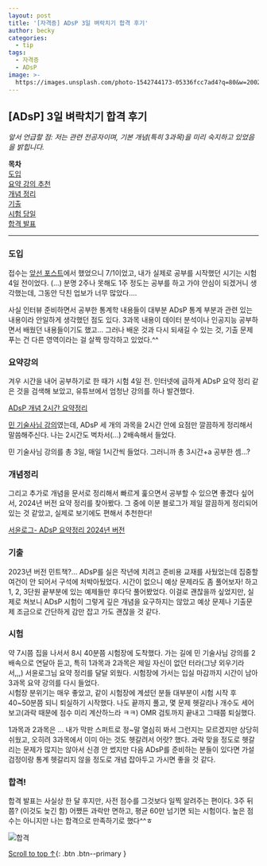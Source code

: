 ```yaml
---
layout: post
title: '[자격증] ADsP 3일 벼락치기 합격 후기'
author: becky
categories:
  - tip
tags:
  - 자격증
  - ADsP
image: >-
  https://images.unsplash.com/photo-1542744173-05336fcc7ad4?q=80&w=2002&auto=format&fit=crop&ixlib=rb-4.0.3&ixid=M3wxMjA3fDB8MHxwaG90by1wYWdlfHx8fGVufDB8fHx8fA%3D%3D
---
```



## [ADsP] 3일 벼락치기 합격 후기       

*앞서 언급할 점: 저는 관련 전공자이며, 기본 개념(특히 3과목)을 미리 숙지하고 있었음을 밝힙니다.*  


**목차**  
[도입](#도입)  
[요약 강의 추천](#요약강의)    
[개념 정리](#개념정리)  
[기출](#기출)  
[시험 당일](#시험)  
[합격 발표](#합격)

---   

### 도입  

접수는 [앞선 포스트](https://becky-new.github.io/adsp-%EC%A0%91%EC%88%98/)에서 했었으니 7/1이었고, 내가 실제로 공부를 시작했던 시기는 시험 4일 전이었다. (...) 분명 2주나 못해도 1주 정도는 공부를 하고 가야 안심이 되겠거니 생각했는데, 그동안 닥친 업보가 너무 많았다....  

사실 인터뷰 준비하면서 공부한 통계학 내용들이 대부분 ADsP 통계 부분과 관련 있는 내용이라 안일하게 생각했던 점도 있다. 3과목 내용이 데이터 분석이나 인공지능 공부하면서 배웠던 내용들이기도 했고... 그러나 배운 것과 다시 되새길 수 있는 것, 기출 문제 푸는 건 다른 영역이라는 걸 살짝 망각하고 있었다.^^  


### 요약강의  

겨우 시간을 내어 공부하기로 한 때가 시험 4일 전. 인터넷에 급하게 ADsP 요약 정리 같은 것을 검색해 보았고, 유튜브에서 엄청난 강의를 하나 발견했다.  


[ADsP 개념 2시간 요약정리](https://youtu.be/6h6Dsh6IMgA?si=ya8Ho7rbFftbw3TT)  


[민 기술사님 강의](https://youtu.be/6h6Dsh6IMgA?si=ya8Ho7rbFftbw3TT)였는데, ADsP 세 개의 과목을 2시간 안에 요점만 깔끔하게 정리해서 말씀해주신다. 나는 2시간도 벅차서(...) 2배속해서 들었다.  

민 기술사님 강의를 총 3일, 매일 1시간씩 들었다. 그러니까 총 3시간+a 공부한 셈...?  



### 개념정리  

그리고 추가로 개념을 문서로 정리해서 빠르게 훑으면서 공부할 수 있으면 좋겠다 싶어서, 2024년 버전 요약 정리를 찾아봤다. 그 중에 이분 블로그가 제일 깔끔하게 정리되어 있는 것 같았고, 실제로 보기에도 편해서 추천한다!  

[서윤로그- ADsP 요약정리 2024년 버전](https://sy-log.tistory.com/entry/ADsP-%EC%9A%94%EC%95%BD-ADsP-1%EA%B3%BC%EB%AA%A9-I-%EB%8D%B0%EC%9D%B4%ED%84%B0-%EC%9D%B4%ED%95%B4#google_vignette)   


### 기출  


2023년 버전 민트책?... ADsP를 실은 작년에 치려고 준비용 교재를 사뒀었는데 집중할 여건이 안 되어서 구석에 처박아뒀었다. 시간이 없으니 예상 문제라도 좀 풀어보자! 하고 1, 2, 3단원 끝부분에 있는 예제들만 후다닥 풀어봤었다. 이걸로 괜찮을까 싶었지만, 실제로 쳐보니 ADsP 시험이 그렇게 깊은 개념을 요구하지는 않았고 예상 문제나 기출문제 조금으로 간단하게 감만 잡고 가도 괜찮을 것 같다.  



### 시험  

약 7시쯤 집을 나서서 8시 40분쯤 시험장에 도착했다. 가는 길에 민 기술사님 강의를 2배속으로 연달아 듣고, 특히 1과목과 2과목은 제일 자신이 없던 터라(그냥 외우기라서,,,) 서윤로그님 요약 정리를 달달 외웠다. 시험장에 가서는 입실 마감까지 시간이 남아 3과목 요약 강의를 다시 들었다.  
시험장 분위기는 매우 좋았고, 같이 시험장에 계셨던 분들 대부분이 시험 시작 후 40~50분쯤 되니 퇴실하기 시작했다. 나도 끝까지 풀고, 몇 문제 헷갈리나 개수도 세어보고(과락 때문에 점수 미리 계산하느라 ㅋㅋ) OMR 검토까지 끝내고 그때쯤 퇴실했다.  

1과목과 2과목은 ... 내가 막판 스퍼트로 정~말 열심히 봐서 그런지는 모르겠지만 상당히 쉬웠고, 오히려 3과목에서 이미 아는 것도 헷갈려서 어랏? 했다. 과락 맞을 정도로 헷갈리는 문제가 많지는 않아서 신경 안 썼지만 다음 ADsP를 준비하는 분들이 있다면 가설검정이랑 통계 헷갈리지 않을 정도로 개념 잡아두고 가시면 좋을 것 같다.



### 합격!  


합격 발표는 사실상 한 달 후지만, 사전 점수를 그것보다 일찍 알려주는 편이다. 3주 뒤쯤? (이것도 늦긴 함)
어쨌든 과락만 면하고, 평균 60만 넘기면 되는 시험이다. 높은 점수는 아니지만 나는 합격으로 만족하기로 했다^^ㅎ  

![합격](https://i.imgur.com/bCVeDsK.jpeg)  





[Scroll to top ↑](#){: .btn .btn--primary }
